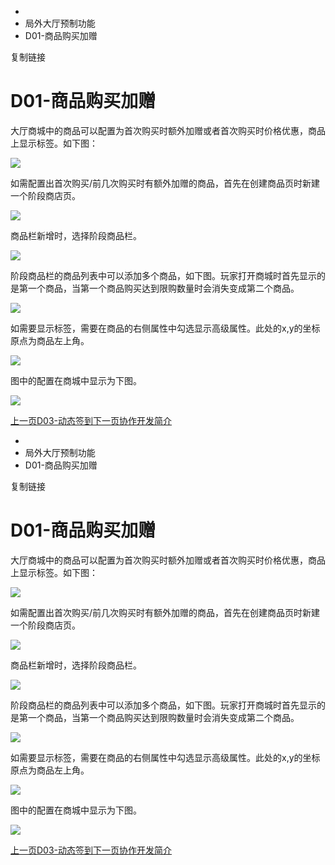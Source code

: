   * [](/)
  * 局外大厅预制功能
  * D01-商品购买加赠

复制链接

# D01-商品购买加赠

大厅商城中的商品可以配置为首次购买时额外加赠或者首次购买时价格优惠，商品上显示标签。如下图：

![](/assets/images/1-37b0965e449d375335a50c0314479c61.png)

如需配置出首次购买/前几次购买时有额外加赠的商品，首先在创建商品页时新建一个阶段商店页。

![](/assets/images/2-4d5c9166e9933f06fe14867d013479d7.png)

商品栏新增时，选择阶段商品栏。

![](/assets/images/3-7742ae69bc9024bfbf68b9871efa4ec7.png)

阶段商品栏的商品列表中可以添加多个商品，如下图。玩家打开商城时首先显示的是第一个商品，当第一个商品购买达到限购数量时会消失变成第二个商品。

![](/assets/images/4-3fc0dbfb10f3ef640ba150a4e57fbc71.png)

如需要显示标签，需要在商品的右侧属性中勾选显示高级属性。此处的x,y的坐标原点为商品左上角。

![](/assets/images/5-e49a5c620e46b3660f177731f0a54a8f.png)

图中的配置在商城中显示为下图。

![](/assets/images/6-9099953fa39089cf7e07484041a564ed.png)

[上一页D03-动态签到](/Manual/Homepage/DynamicSign)[下一页协作开发简介](/Manual/VersionControl/VersionControl)


  * [](/)
  * 局外大厅预制功能
  * D01-商品购买加赠

复制链接

# D01-商品购买加赠

大厅商城中的商品可以配置为首次购买时额外加赠或者首次购买时价格优惠，商品上显示标签。如下图：

![](/assets/images/1-37b0965e449d375335a50c0314479c61.png)

如需配置出首次购买/前几次购买时有额外加赠的商品，首先在创建商品页时新建一个阶段商店页。

![](/assets/images/2-4d5c9166e9933f06fe14867d013479d7.png)

商品栏新增时，选择阶段商品栏。

![](/assets/images/3-7742ae69bc9024bfbf68b9871efa4ec7.png)

阶段商品栏的商品列表中可以添加多个商品，如下图。玩家打开商城时首先显示的是第一个商品，当第一个商品购买达到限购数量时会消失变成第二个商品。

![](/assets/images/4-3fc0dbfb10f3ef640ba150a4e57fbc71.png)

如需要显示标签，需要在商品的右侧属性中勾选显示高级属性。此处的x,y的坐标原点为商品左上角。

![](/assets/images/5-e49a5c620e46b3660f177731f0a54a8f.png)

图中的配置在商城中显示为下图。

![](/assets/images/6-9099953fa39089cf7e07484041a564ed.png)

[上一页D03-动态签到](/Manual/Homepage/DynamicSign)[下一页协作开发简介](/Manual/VersionControl/VersionControl)


